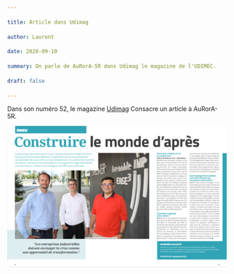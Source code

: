 ```yaml
---

title: Article dans Udimag

author: Laurent

date: 2020-09-10

summary: On parle de AuRorA-5R dans Udimag le magazine de l'UDIMEC.

draft: false

---
```


Dans son numéro 52, le magazine [Udimag](https://www.google.com/url?q=https://www.udimec.fr/sites/default/files/udimag_52_planche_bd.pdf&sa=D&ust=1610445141466000&usg=AOvVaw38GNb-cOF4XUShAdd1BHkt) Consacre un article à AuRorA-5R.

![](images/image1.png)

